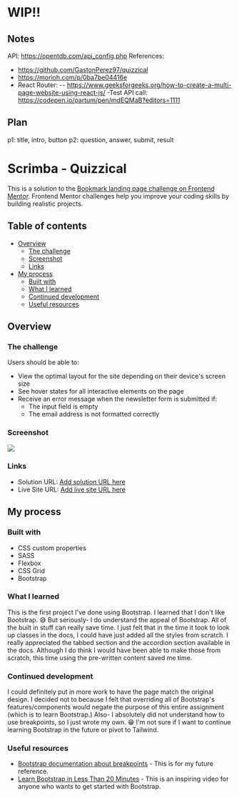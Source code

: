 # WIP!!
## Notes
API: https://opentdb.com/api_config.php
References:
- https://github.com/GastonPerez97/quizzical
- https://morioh.com/p/0ba7be04416e
- React Router:
-- https://www.geeksforgeeks.org/how-to-create-a-multi-page-website-using-react-js/
-Test API call:
https://codepen.io/partum/pen/mdEQMaB?editors=1111
## Plan
p1: title, intro, button
p2: question, answer, submit, result


# Scrimba - Quizzical

This is a solution to the [Bookmark landing page challenge on Frontend Mentor](https://www.frontendmentor.io/challenges/bookmark-landing-page-5d0b588a9edda32581d29158). Frontend Mentor challenges help you improve your coding skills by building realistic projects. 

## Table of contents

- [Overview](#overview)
  - [The challenge](#the-challenge)
  - [Screenshot](#screenshot)
  - [Links](#links)
- [My process](#my-process)
  - [Built with](#built-with)
  - [What I learned](#what-i-learned)
  - [Continued development](#continued-development)
  - [Useful resources](#useful-resources)


## Overview

### The challenge

Users should be able to:

- View the optimal layout for the site depending on their device's screen size
- See hover states for all interactive elements on the page
- Receive an error message when the newsletter form is submitted if:
  - The input field is empty
  - The email address is not formatted correctly

### Screenshot

![](./images/screenshot-desktop.jpg)


### Links

- Solution URL: [Add solution URL here](https://github.com/partum/bookmark-landing-page-master)
- Live Site URL: [Add live site URL here](https://astonishing-horse-18e21d.netlify.app/)

## My process

### Built with

- CSS custom properties
- SASS
- Flexbox
- CSS Grid
- Bootstrap


### What I learned

This is the first project I've done using Bootstrap. I learned that I don't like Bootstrap. 😅
But seriously- I do understand the appeal of Bootstrap. All of the built in stuff can really save time. I just felt that in the time it took to look up classes in the docs,
I could have just added all the styles from scratch.
I really appreciated the tabbed section and the accordion section available in the docs. Although I do think I would have been able to make those from scratch, this time
using the pre-written content saved me time.

### Continued development

I could definitely put in more work to have the page match the original design. I decided not to because I felt that overriding all of Bootstrap's features/components would
negate the purpose of this entire assignment (which is to learn Bootstrap.) 
Also- I absolutely did not understand how to use breakpoints, so I just wrote my own. 😁
I'm not sure if I want to continue learning Bootstrap in the future or pivot to Tailwind.

### Useful resources

- [Bootstrap documentation about breakpoints](https://getbootstrap.com/docs/4.1/layout/overview/#responsive-breakpoints) - This is for my future reference.
- [Learn Bootstrap in Less Than 20 Minutes](https://www.youtube.com/watch?v=eow125xV5-c) - This is an inspiring video for anyone who wants to get started with Bootstrap. 



